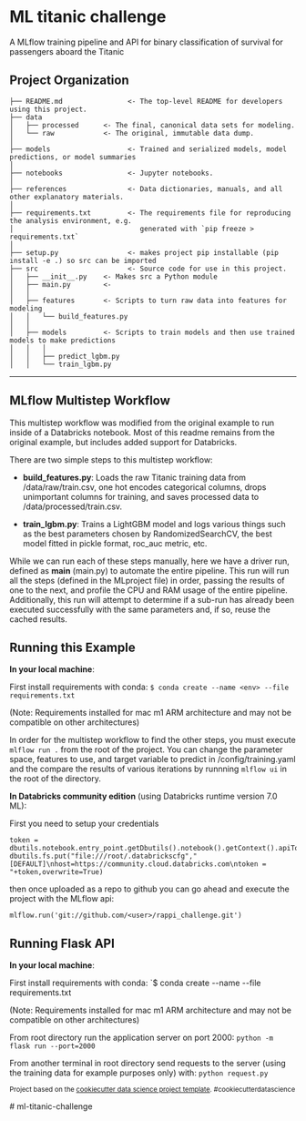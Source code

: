 ML titanic challenge
==============================

A MLflow training pipeline and API for binary classification of survival for passengers aboard the Titanic

Project Organization
------------

    ├── README.md                <- The top-level README for developers using this project.
    ├── data
    │   ├── processed      <- The final, canonical data sets for modeling.
    │   └── raw            <- The original, immutable data dump.
    │
    ├── models                   <- Trained and serialized models, model predictions, or model summaries
    │
    ├── notebooks                <- Jupyter notebooks.
    │
    ├── references               <- Data dictionaries, manuals, and all other explanatory materials.
    │
    ├── requirements.txt         <- The requirements file for reproducing the analysis environment, e.g.
    │                               generated with `pip freeze > requirements.txt`
    │
    ├── setup.py                 <- makes project pip installable (pip install -e .) so src can be imported
    ├── src                      <- Source code for use in this project.
    │   ├── __init__.py    <- Makes src a Python module
    │   ├── main.py        <- 
    │   │
    │   ├── features       <- Scripts to turn raw data into features for modeling
    │   │   └── build_features.py
    │   │
    │   ├── models         <- Scripts to train models and then use trained models to make predictions
    │   │   │                 
    │   │   ├── predict_lgbm.py
    │   │   └── train_lgbm.py



--------

MLflow Multistep Workflow
--------------------------
This multistep workflow was modified from the original example to run inside of a 
Databricks notebook. Most of this readme remains from the original example, but includes 
added support for Databricks.


There are two simple steps to this multistep workflow:

- **build_features.py**: Loads the raw Titanic training data from /data/raw/train.csv, 
  one hot encodes categorical columns, drops unimportant columns for training, and saves
  processed data to /data/processed/train.csv.

- **train_lgbm.py**: Trains a LightGBM model and logs various things such as
  the best parameters chosen by RandomizedSearchCV, the best model fitted in
  pickle format, roc_auc metric, etc.

While we can run each of these steps manually, here we have a driver
run, defined as **main** (main.py) to automate the entire pipeline. This run will run
all the steps (defined in the MLproject file) in order, passing the results of one to the 
next, and profile the CPU and RAM usage of the entire pipeline. Additionally, this run will
attempt to determine if a sub-run has already been executed successfully with the same 
parameters and, if so, reuse the cached results.

Running this Example
----------------------------------

**In your local machine**:

First install requirements with conda:
`$ conda create --name <env> --file requirements.txt`

(Note: Requirements installed for mac m1 ARM architecture and may not be compatible on other architectures)

In order for the multistep workflow to find the other steps, you must execute 
``mlflow run .`` from the root of the project. You can change the parameter space, features
to use, and target variable to predict in /config/training.yaml and the compare the results
of various iterations by runnning ``mlflow ui`` in the root of the directory.
    
**In Databricks community edition** (using Databricks runtime version 7.0 ML):

First you need to setup your credentials

    token = dbutils.notebook.entry_point.getDbutils().notebook().getContext().apiToken().get()
    dbutils.fs.put("file:///root/.databrickscfg","[DEFAULT]\nhost=https://community.cloud.databricks.com\ntoken = "+token,overwrite=True)
    
then once uploaded as a repo to github you can go ahead and execute the project with the MLflow api:

    mlflow.run('git://github.com/<user>/rappi_challenge.git')

Running Flask API
----------------------------------


**In your local machine**:

First install requirements with conda:
`$ conda create --name <env> --file requirements.txt

(Note: Requirements installed for mac m1 ARM architecture and may not be compatible on other architectures)

From root directory run the application server on port 2000:
`python -m flask run --port=2000`

From another terminal in root directory send requests to the server 
(using the training data for example purposes only) with:
`python request.py`

<p><small>Project based on the <a target="_blank" href="https://drivendata.github.io/cookiecutter-data-science/">cookiecutter data science project template</a>. #cookiecutterdatascience</small></p>
# ml-titanic-challenge
